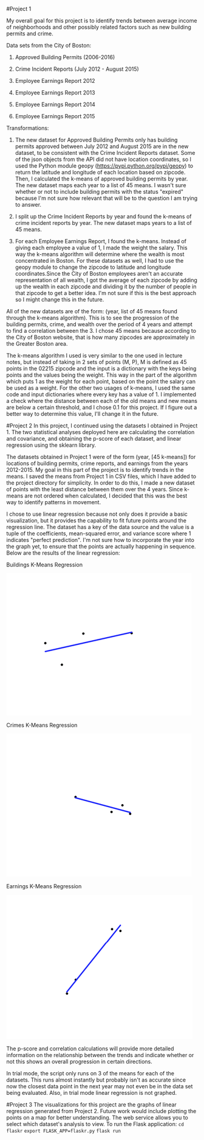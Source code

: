 #Project 1

My overall goal for this project is to identify trends between average income of neighborhoods and other possibly related factors such as new building permits and crime.

Data sets from the City of Boston:

1. Approved Building Permits (2006-2016)

2. Crime Incident Reports (July 2012 - August 2015)

3. Employee Earnings Report 2012

4. Employee Earnings Report 2013

5. Employee Earnings Report 2014

6. Employee Earnings Report 2015

Transformations:

1. The new dataset for Approved Building Permits only has building permits approved between July 2012 and August 2015 are in the new dataset, to be consistent with the Crime Incident Reports dataset. Some of the json objects from the API did not have location coordinates, so I used the Python module geopy (https://pypi.python.org/pypi/geopy) to return the latitude and longitude of each location based on zipcode. Then, I calculated the k-means of approved building permits by year. The new dataset maps each year to a list of 45 means. I wasn't sure whether or not to include building permits with the status "expired" because I'm not sure how relevant that will be to the question I am trying to answer.

2. I split up the Crime Incident Reports by year and found the k-means of crime incident reports by year. The new dataset maps years to a list of 45 means.

3. For each Employee Earnings Report, I found the k-means. Instead of giving each employee a value of 1, I made the weight the salary. This way the k-means algorithm will determine where the wealth is most concentrated in Boston. For these datasets as well, I had to use the geopy module to change the zipcode to latitude and longitude coordinates.Since the City of Boston employees aren't an accurate representation of all wealth, I got the average of each zipcode by adding up the wealth in each zipcode and dividing it by the number of people in that zipcode to get a better idea. I'm not sure if this is the best approach so I might change this in the future.

All of the new datasets are of the form: (year, list of 45 means found through the k-means algorithm). This is to see the progression of the building permits, crime, and wealth over the period of 4 years and attempt to find a correlation between the 3. I chose 45 means because according to the City of Boston website, that is how many zipcodes are approximately in the Greater Boston area.

The k-means algorithm I used is very similar to the one used in lecture notes, but instead of taking in 2 sets of points (M, P), M is defined as 45 points in the 02215 zipcode and the input is a dictionary with the keys being points and the values being the weight. This way in the part of the algorithm which puts 1 as the weight for each point, based on the point the salary can be used as a weight. For the other two usages of k-means, I used the same code and input dictionaries where every key has a value of 1. I implemented a check where the distance between each of the old means and new means are below a certain threshold, and I chose 0.1 for this project. If I figure out a better way to determine this value, I'll change it in the future.

#Project 2
In this project, I continued using the datasets I obtained in Project 1. The two statistical analyses deployed here are calculating the correlation and covariance, and obtaining the p-score of each dataset, and linear regression using the sklearn library.

The datasets obtained in Project 1 were of the form (year, [45 k-means]) for locations of building permits, crime reports, and earnings from the years 2012-2015. My goal in this part of the project is to identify trends in the means. I saved the means from Project 1 in CSV files, which I have added to the project directory for simplicity. In order to do this, I made a new dataset of points with the least distance between them over the 4 years. Since k-means are not ordered when calculated, I decided that this was the best way to identify patterns in movement. 

I chose to use linear regression because not only does it provide a basic visualization, but it provides the capability to fit future points around the regression line. The dataset has a key of the data source and the value is a tuple of the coefficients, mean-squared error, and variance score where 1 indicates "perfect prediction". I'm not sure how to incorporate the year into the graph yet, to ensure that the points are actually happening in sequence. Below are the results of the linear regression:

Buildings K-Means Regression


![Alt text](buildings.png?raw=true "Buildings K-Means Regression")


Crimes K-Means Regression


![Alt text](crimes.png?raw=true "Crimes K-Means Regression")


Earnings K-Means Regression


![Alt text](earnings.png?raw=true "Earnings K-Means Regression")

The p-score and correlation calculations will provide more detailed information on the relationship between the trends and indicate whether or not this shows an overall progression in certain directions.  

In trial mode, the script only runs on 3 of the means for each of the datasets. This runs almost instantly but probably isn't as accurate since now the closest data point in the next year may not even be in the data set being evaluated. Also, in trial mode linear regression is not graphed.

#Project 3
The visualizations for this project are the graphs of linear regression generated from Project 2. Future work would include plotting the points on a map for better understanding. The web service allows you to select which dataset's analysis to view. To run the Flask application:
`cd flaskr`
`export FLASK_APP=flaskr.py`
`flask run`